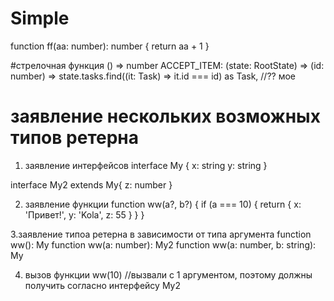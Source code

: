 # Simple
function ff(aa: number): number {
  return aa + 1
}

#стрелочная функция
() => number
ACCEPT_ITEM: (state: RootState) => (id: number) => state.tasks.find((it: Task) => it.id === id) as Task,  //?? мое


# заявление нескольких возможных типов ретерна
1. заявление интерфейсов
interface My {
  x: string
  y: string
}

interface My2 extends My{
  z: number
}

2. заявление функции
   function ww(a?, b?) {
    if (a === 10) {
      return {
        x: 'Привет!',
        y: 'Kola',
        z: 55
      }
    }
   }

3.заявление типоа ретерна в зависимости от типа аргумента
  function ww(): My
  function ww(a: number): My2
  function ww(a: number, b: string): My


4. вызов функции
ww(10)    //вызвали с 1 аргументом, поэтому должны получить согласно интерфейсу My2